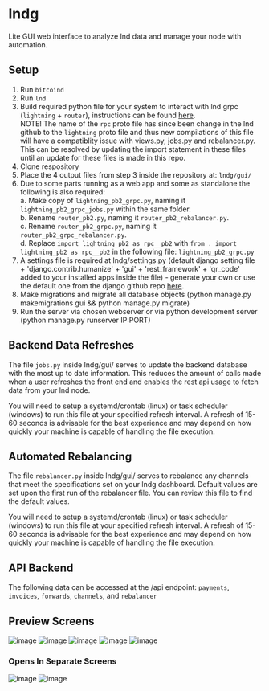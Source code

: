 # lndg
Lite GUI web interface to analyze lnd data and manage your node with automation.

## Setup
1. Run `bitcoind`
2. Run `lnd`
3. Build required python file for your system to interact with lnd grpc (`lightning` + `router`), instructions can be found [here](https://github.com/lightningnetwork/lnd/blob/master/docs/grpc/python.md#setup-and-installation).  
  NOTE! The name of the `rpc` proto file has since been change in the lnd github to the `lightning` proto file and thus new compilations of this file will have a compatiblity issue with views.py, jobs.py and rebalancer.py. This can be resolved by updating the import statement in these files until an update for these files is made in this repo.
5. Clone respository
6. Place the 4 output files from step 3 inside the repository at: `lndg/gui/`
7. Due to some parts running as a web app and some as standalone the following is also required:  
  a. Make copy of `lightning_pb2_grpc.py`, naming it `lightning_pb2_grpc_jobs.py` within the same folder.  
  b. Rename `router_pb2.py`, naming it `router_pb2_rebalancer.py`.  
  c. Rename `router_pb2_grpc.py`, naming it `router_pb2_grpc_rebalancer.py`.  
  d. Replace `import lightning_pb2 as rpc__pb2` with `from . import lightning_pb2 as rpc__pb2` in the following file: `lightning_pb2_grpc.py`  
8. A settings file is required at lndg/settings.py (default django setting file + 'django.contrib.humanize' + 'gui' + 'rest_framework' + 'qr_code' added to your installed apps inside the file) - generate your own or use the default one from the django github repo [here](https://github.com/django/django/blob/main/django/conf/project_template/project_name/settings.py-tpl).
9. Make migrations and migrate all database objects (python manage.py makemigrations gui && python manage.py migrate)
10. Run the server via chosen webserver or via python development server (python manage.py runserver IP:PORT)

## Backend Data Refreshes
The file `jobs.py` inside lndg/gui/ serves to update the backend database with the most up to date information.  This reduces the amount of calls made when a user refreshes the front end and enables the rest api usage to fetch data from your lnd node.

You will need to setup a systemd/crontab (linux) or task scheduler (windows) to run this file at your specified refresh interval.  A refresh of 15-60 seconds is advisable for the best experience and may depend on how quickly your machine is capable of handling the file execution.

## Automated Rebalancing
The file `rebalancer.py` inside lndg/gui/ serves to rebalance any channels that meet the specifications set on your lndg dashboard.  Default values are set upon the first run of the rebalancer file.  You can review this file to find the default values.

You will need to setup a systemd/crontab (linux) or task scheduler (windows) to run this file at your specified refresh interval.  A refresh of 15-60 seconds is advisable for the best experience and may depend on how quickly your machine is capable of handling the file execution.

## API Backend
The following data can be accessed at the /api endpoint: `payments`, `invoices`, `forwards`, `channels`, and `rebalancer`

## Preview Screens
![image](https://user-images.githubusercontent.com/38626122/132701345-7129e4e5-09b8-483e-96eb-bf003171ed3f.png)
![image](https://user-images.githubusercontent.com/38626122/132701473-33611c23-cb91-4496-a9ee-c276f1b35f34.png)
![image](https://user-images.githubusercontent.com/38626122/132701498-5cefa10f-00b3-45e3-9a38-e6512d47b750.png)
![image](https://user-images.githubusercontent.com/38626122/132701518-41e585ae-bac3-413b-a6a2-c202e20fd7f9.png)
![image](https://user-images.githubusercontent.com/38626122/132701532-a129f74f-ee6e-4f03-89c8-e82eef775ab1.png)

### Opens In Separate Screens
![image](https://user-images.githubusercontent.com/38626122/132701553-bbab3f27-ac72-4de6-9591-506c6740579b.png)
![image](https://user-images.githubusercontent.com/38626122/132861336-3cb02cad-2b09-4548-8186-a93b2482c40d.png)

